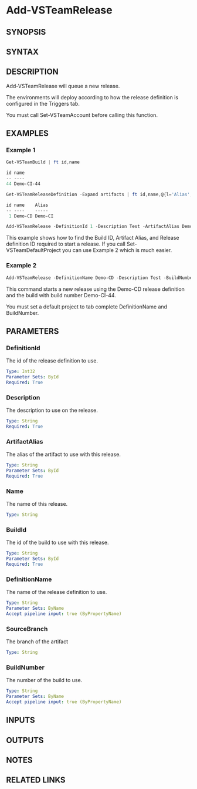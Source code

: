 <!-- #include "./common/header.md" -->

# Add-VSTeamRelease

## SYNOPSIS

<!-- #include "./synopsis/Add-VSTeamRelease.md" -->

## SYNTAX

## DESCRIPTION

Add-VSTeamRelease will queue a new release.

The environments will deploy according to how the release definition is configured in the Triggers tab.

You must call Set-VSTeamAccount before calling this function.

## EXAMPLES

### Example 1

```powershell
Get-VSTeamBuild | ft id,name

id name
-- ----
44 Demo-CI-44

Get-VSTeamReleaseDefinition -Expand artifacts | ft id,name,@{l='Alias';e={$_.artifacts[0].alias}}

id name    Alias
-- ----    -----
 1 Demo-CD Demo-CI

Add-VSTeamRelease -DefinitionId 1 -Description Test -ArtifactAlias Demo-CI -BuildId 44
```

This example shows how to find the Build ID, Artifact Alias, and Release definition ID required to start a release. If you call Set-VSTeamDefaultProject you can use Example 2 which is much easier.

### Example 2

```powershell
Add-VSTeamRelease -DefinitionName Demo-CD -Description Test -BuildNumber Demo-CI-44
```

This command starts a new release using the Demo-CD release definition and the build with build number Demo-CI-44.

You must set a default project to tab complete DefinitionName and BuildNumber.

## PARAMETERS

### DefinitionId

The id of the release definition to use.

```yaml
Type: Int32
Parameter Sets: ById
Required: True
```

### Description

The description to use on the release.

```yaml
Type: String
Required: True
```

### ArtifactAlias

The alias of the artifact to use with this release.

```yaml
Type: String
Parameter Sets: ById
Required: True
```

### Name

The name of this release.

```yaml
Type: String
```

### BuildId

The id of the build to use with this release.

```yaml
Type: String
Parameter Sets: ById
Required: True
```

### DefinitionName

The name of the release definition to use.

```yaml
Type: String
Parameter Sets: ByName
Accept pipeline input: true (ByPropertyName)
```

### SourceBranch

The branch of the artifact

```yaml
Type: String
```

### BuildNumber

The number of the build to use.

```yaml
Type: String
Parameter Sets: ByName
Accept pipeline input: true (ByPropertyName)
```

<!-- #include "./params/projectName.md" -->

<!-- #include "./params/forcegroup.md" -->

## INPUTS

## OUTPUTS

## NOTES

<!-- #include "./common/prerequisites.md" -->

## RELATED LINKS

<!-- #include "./common/related.md" -->
